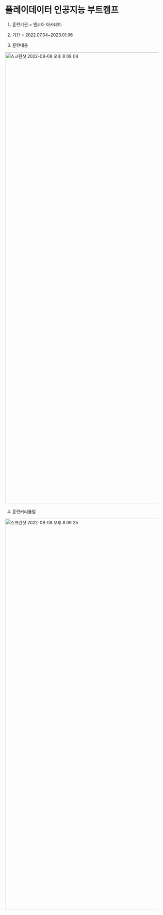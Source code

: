 # 플레이데이터 인공지능 부트캠프

1. 훈련기관 = 엔코아 아카데미
2. 기간 = 2022.07.04~2023.01.06

3. 훈련내용

<img width="1481" alt="스크린샷 2022-08-08 오후 8 08 04" src="https://user-images.githubusercontent.com/105181748/183404622-cc820eb1-e68e-49d9-834f-95146a484f78.png">


4. 훈련커리큘럼 

<img width="1283" alt="스크린샷 2022-08-08 오후 8 09 25" src="https://user-images.githubusercontent.com/105181748/183404820-aca2446d-63f8-4714-b6c4-5bf993d840f8.png">

